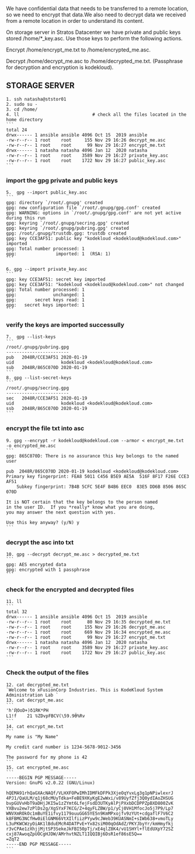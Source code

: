 We have confidential data that needs to be transferred to a remote location, so we need to encrypt that data.We also need to decrypt data we received from a remote location in order to understand its content.

On storage server in Stratos Datacenter we have private and public keys stored /home/*_key.asc. Use those keys to perform the following actions.

Encrypt /home/encrypt_me.txt to /home/encrypted_me.asc.

Decrypt /home/decrypt_me.asc to /home/decrypted_me.txt. (Passphrase for decryption and encryption is kodekloud).


## STORAGE SERVER
    1. ssh natasha@ststor01
    2. sudo su -
    3. cd /home/
    4. ll                            # check all the files located in the home directory
    ```
    total 24
    drwx------ 1 ansible ansible 4096 Oct 15  2019 ansible
    -rw-r--r-- 1 root    root     155 Nov 29 16:26 decrypt_me.asc
    -rw-r--r-- 1 root    root      99 Nov 29 16:27 encrypt_me.txt
    drwx------ 1 natasha natasha 4096 Jan 12  2020 natasha
    -rw-r--r-- 1 root    root    3589 Nov 29 16:27 private_key.asc
    -rw-r--r-- 1 root    root    1722 Nov 29 16:27 public_key.asc
    ```
### import the gpg private and public keys
    5.  gpg --import public_key.asc   
    ```
    gpg: directory `/root/.gnupg' created
    gpg: new configuration file `/root/.gnupg/gpg.conf' created
    gpg: WARNING: options in `/root/.gnupg/gpg.conf' are not yet active during this run
    gpg: keyring `/root/.gnupg/secring.gpg' created
    gpg: keyring `/root/.gnupg/pubring.gpg' created
    gpg: /root/.gnupg/trustdb.gpg: trustdb created
    gpg: key CCE3AF51: public key "kodekloud <kodekloud@kodekloud.com>" imported
    gpg: Total number processed: 1
    gpg:               imported: 1  (RSA: 1)
    ```

    6. gpg --import private_key.asc
    ```
    gpg: key CCE3AF51: secret key imported
    gpg: key CCE3AF51: "kodekloud <kodekloud@kodekloud.com>" not changed
    gpg: Total number processed: 1
    gpg:              unchanged: 1
    gpg:       secret keys read: 1
    gpg:   secret keys imported: 1
    ```
### verify the keys are imported successully
    7.  gpg --list-keys
    ```
    /root/.gnupg/pubring.gpg
    ------------------------
    pub   2048R/CCE3AF51 2020-01-19
    uid                  kodekloud <kodekloud@kodekloud.com>
    sub   2048R/865C070D 2020-01-19
    ```
    8. gpg --list-secret-keys
    ```
    /root/.gnupg/secring.gpg
    ------------------------
    sec   2048R/CCE3AF51 2020-01-19
    uid                  kodekloud <kodekloud@kodekloud.com>
    ssb   2048R/865C070D 2020-01-19
    ```
    
### encrypt the file txt into asc
    9. gpg --encrypt -r kodekloud@kodekloud.com --armor < encrypt_me.txt  -o encrypted_me.asc
    ```
    gpg: 865C070D: There is no assurance this key belongs to the named user

    pub  2048R/865C070D 2020-01-19 kodekloud <kodekloud@kodekloud.com>
    Primary key fingerprint: FEA8 5011 C456 B5E9 AE5A  516F 8F17 F26E CCE3 AF51
        Subkey fingerprint: 7B4B 5CFC 5E4F B4B6 EEC0  83E5 DD6B 8506 865C 070D

    It is NOT certain that the key belongs to the person named
    in the user ID.  If you *really* know what you are doing,
    you may answer the next question with yes.

    Use this key anyway? (y/N) y
    ```
### decrypt the asc into txt
    10. gpg --decrypt decrypt_me.asc > decrypted_me.txt
    ```
    gpg: AES encrypted data
    gpg: encrypted with 1 passphrase
    ```

### check for the encrypted and decrypted files 
    11. ll
    ```
    total 32
    drwx------ 1 ansible ansible 4096 Oct 15  2019 ansible
    -rw-r--r-- 1 root    root      80 Nov 29 16:35 decrypted_me.txt
    -rw-r--r-- 1 root    root     155 Nov 29 16:26 decrypt_me.asc
    -rw-r--r-- 1 root    root     669 Nov 29 16:34 encrypted_me.asc
    -rw-r--r-- 1 root    root      99 Nov 29 16:27 encrypt_me.txt
    drwx------ 1 natasha natasha 4096 Jan 12  2020 natasha
    -rw-r--r-- 1 root    root    3589 Nov 29 16:27 private_key.asc
    -rw-r--r-- 1 root    root    1722 Nov 29 16:27 public_key.asc
    ```
### Check the output of the files
    12. cat decrypted_me.txt
    `Welcome to xFusionCorp Industries. This is KodeKloud System Administration Lab `
    13. cat decrypt_me.asc
    ```
    'h'ҊOoD+)δ1RK*PH
    L1!f    21 ԎZDvpFBCV(\59.9Ӫ%Rv
    ```
    14. cat encrypt_me.txt
    ```
    My name is "My Name"

    My credit card number is 1234-5678-9012-3456

    The password for my phone is 42
    ```
    15. cat encrypted_me.asc
    ```
    -----BEGIN PGP MESSAGE-----
    Version: GnuPG v2.0.22 (GNU/Linux)

    hQEMA91rhQaGXAcNAQf/VLHXFOPwIMhIDMFkDFPk3XjeOqYvxLg3g1pNPiwlexrJ
    4PJ1/QaULM/q1j68cMUyTdka+FeBE9XKyKgE2wWxi/v89UyfZfj3Q0ydIAoZHSUG
    bvpGUVvHbT9aDHjJKI5w1zZYmt6LfejFsdD3UTKyAlPjPXxbDCDPPZpBXD800ZvK
    YXBvu2ew7zPlDs2g/XgSYxF7KCG/Z+4qyFLZBW/p1/yCj0VH1MfocJo5j7P9/Lp7
    WNVXmROkOc1mBuYE1ifvy1179ouuGG65YE5n9KmMPxojfv9zYUt+cdgaflF7V6C2
    k8FBMG3NCfHw0iElGNM66VtXIlfiizPYyw9cJWeb39KUASNmI+sIWb638+vmoTLy
    L3uPKWCWzyOiAK1lBduEMcR4DATPvE+Yx82siM00qOdAdZ/PKYJbyYr/kmHmyfkj
    r3vCPAe1zXhjjMjtSP3SekeJkFBI50pTj/xE4qlZ8K4/vU1SHYl+flEdUXpY72SZ
    cxj87AwoqZpUOCgHJDW/AMrhvtNZLT1IQQIBj6DsR1ef86sE5Q==
    =ZqT2
    -----END PGP MESSAGE-----
    ```